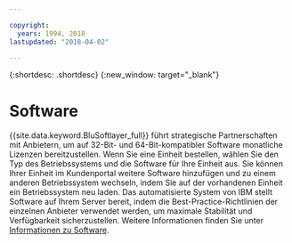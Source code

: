 ```yaml
---

copyright:
  years: 1994, 2018
lastupdated: "2018-04-02"

---
```


{:shortdesc: .shortdesc}
{:new_window: target="_blank"}

# Software

{{site.data.keyword.BluSoftlayer_full}} führt strategische Partnerschaften mit Anbietern, um auf 32-Bit- und 64-Bit-kompatibler Software monatliche Lizenzen bereitzustellen. Wenn Sie eine Einheit bestellen, wählen Sie den Typ des Betriebssystems und die Software für Ihre Einheit aus.
Sie können Ihrer Einheit im Kundenportal weitere Software hinzufügen und zu einem anderen Betriebssystem wechseln, indem Sie auf der vorhandenen Einheit ein Betriebssystem neu laden. Das automatisierte System von IBM stellt Software auf Ihrem Server bereit, indem die Best-Practice-Richtlinien der einzelnen Anbieter verwendet werden, um maximale Stabilität und Verfügbarkeit sicherzustellen. Weitere Informationen finden Sie unter [Informationen zu Software](/docs/infrastructure/software/index.html).
